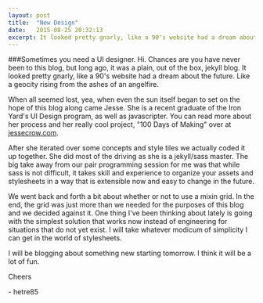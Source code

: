 ```yaml
---
layout: post
title:  "New Design"
date:   2015-08-25 20:32:13
excerpt: It looked pretty gnarly, like a 90's website had a dream about the future.
---
```


###Sometimes you need a UI designer.
Hi. Chances are you have never been to this blog, but long ago, it was a plain, out of the box, jekyll blog. It looked pretty gnarly, like a 90's website had a dream about the future. Like a geocity rising from the ashes of an angelfire.

When all seemed lost, yea, when even the sun itself began to set on the hope of this blog along came Jesse. She is a recent graduate of the Iron Yard's UI Design program, as well as javascripter. You can read more about her process and her really cool project, "100 Days of Making" over at <a href= "http://wwww.jessecrow.com">jessecrow.com</a>. 

After she iterated over some concepts and style tiles we actually coded it up together. She did most of the driving as she is a jekyll/sass master. The big take away from our pair programming session for me was that while sass is not difficult, it takes skill and experience to organize your assets and stylesheets in a way that is extensible now and easy to change in the future.

We went back and forth a bit about whether or not to use a mixin grid. In the end, the grid was just more than we needed for the purposes of this blog and we decided against it. One thing I've been thinking about lately is going with the simplest solution that works now instead of engineering for situations that do not yet exist. I will take whatever modicum of simplicity I can get in the world of stylesheets.

I will be blogging about something new starting tomorrow. I think it will be a lot of fun.

Cheers

\- hetre85
